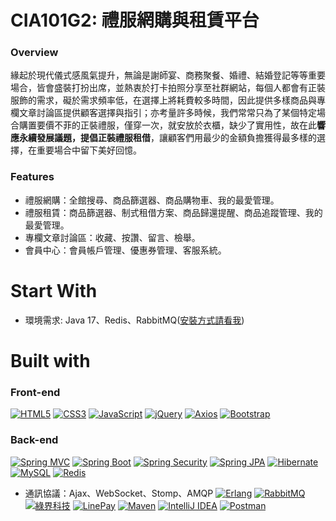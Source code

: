 # CIA101G2: 禮服網購與租賃平台

### Overview
緣起於現代儀式感風氣提升，無論是謝師宴、商務聚餐、婚禮、結婚登記等等重要場合，皆會盛裝打扮出席，並熱衷於打卡拍照分享至社群網站，每個人都會有正裝服飾的需求，礙於需求頻率低，在選擇上將耗費較多時間，因此提供多樣商品與專欄文章討論區提供顧客選擇與指引；亦考量許多時候，我們常常只為了某個特定場合購置要價不菲的正裝禮服，僅穿一次，就安放於衣櫃，缺少了實用性，故在此**響應永續發展議題，提倡正裝禮服租借**，讓顧客們用最少的金額負擔獲得最多樣的選擇，在重要場合中留下美好回憶。

### Features
*  禮服網購：全館搜尋、商品篩選器、商品購物車、我的最愛管理。
*  禮服租賃：商品篩選器、制式租借方案、商品歸還提醒、商品追蹤管理、我的最愛管理。
*  專欄文章討論區：收藏、按讚、留言、檢舉。
*  會員中心：會員帳戶管理、優惠券管理、客服系統。  

# Start With
* 環境需求: Java 17、Redis、RabbitMQ([安裝方式請看我](https://github.com/Roger3985/CIA101G2/blob/master/RABBITMQ_SETTING.md))

# Built with
### Front-end
[![HTML5](https://img.shields.io/badge/HTML5-E34F26?style=for-the-badge&logo=html5&logoColor=white)](https://www.w3schools.com/html/default.asp)
[![CSS3](https://img.shields.io/badge/CSS3-1572B6?style=for-the-badge&logo=css3&logoColor=white)](https://www.w3schools.com/css/default.asp)
[![JavaScript](https://img.shields.io/badge/JavaScript-323330?style=for-the-badge&logo=javascript&logoColor=F7DF1E)](https://www.w3schools.com/js/default.asp)
[![jQuery](https://img.shields.io/badge/jquery-%230769AD.svg?style=for-the-badge&logo=jquery&logoColor=white)](https://jquery.com/)
[![Axios](https://img.shields.io/badge/axios-%235A29E4.svg?style=for-the-badge&logo=axios&logoColor=white)](https://axios-http.com/docs/intro)
[![Bootstrap](https://img.shields.io/badge/bootstrap-%23563D7C.svg?style=for-the-badge&logo=bootstrap&logoColor=white)](https://getbootstrap.com/)
### Back-end
[![Spring MVC](https://img.shields.io/badge/Spring%20MVC-6DB33F?style=for-the-badge&logo=spring&logoColor=white)](https://spring.io/projects/spring-framework)
[![Spring Boot](https://img.shields.io/badge/Spring%20Boot-6DB33F?style=for-the-badge&logo=spring-boot&logoColor=white)](https://spring.io/projects/spring-boot)
[![Spring Security](https://img.shields.io/badge/Spring%20Security-6DB33F?style=for-the-badge&logo=spring-security&logoColor=white)](https://spring.io/projects/spring-security)
[![Spring JPA](https://img.shields.io/badge/Spring%20JPA-6DB33F?style=for-the-badge&logo=spring&logoColor=white)](https://spring.io/projects/spring-data-jpa)
[![Hibernate](https://img.shields.io/badge/Hibernate-59666C?style=for-the-badge&logo=hibernate&logoColor=white)](https://hibernate.org/)
[![MySQL](https://img.shields.io/badge/MySQL-4479A1?style=for-the-badge&logo=mysql&logoColor=white)](https://www.mysql.com/)
[![Redis](https://img.shields.io/badge/Redis-DC382D?style=for-the-badge&logo=redis&logoColor=white)](https://redis.io/)
*  通訊協議：Ajax、WebSocket、Stomp、AMQP
[![Erlang](https://img.shields.io/badge/Erlang-A90533?style=for-the-badge&logo=erlang&logoColor=white)](https://www.erlang.org/)
[![RabbitMQ](https://img.shields.io/badge/RabbitMQ-FF6600?style=for-the-badge&logo=rabbitmq&logoColor=white)](https://www.rabbitmq.com/)
[![綠界科技](https://img.shields.io/badge/綠界科技-0F9D58?style=for-the-badge&logo=&logoColor=white)](https://www.ecpay.com.tw/)
[![LinePay](https://img.shields.io/badge/LinePay-00C300?style=for-the-badge&logo=line&logoColor=white)](https://pay.line.me/)
[![Maven](https://img.shields.io/badge/Maven-C71A36?style=for-the-badge&logo=apache-maven&logoColor=white)](https://maven.apache.org/)
[![IntelliJ IDEA](https://img.shields.io/badge/IntelliJ%20IDEA-000000?style=for-the-badge&logo=intellij-idea&logoColor=white)](https://www.jetbrains.com/idea/)
[![Postman](https://img.shields.io/badge/Postman-FF6C37?style=for-the-badge&logo=postman&logoColor=white)](https://www.postman.com/)


